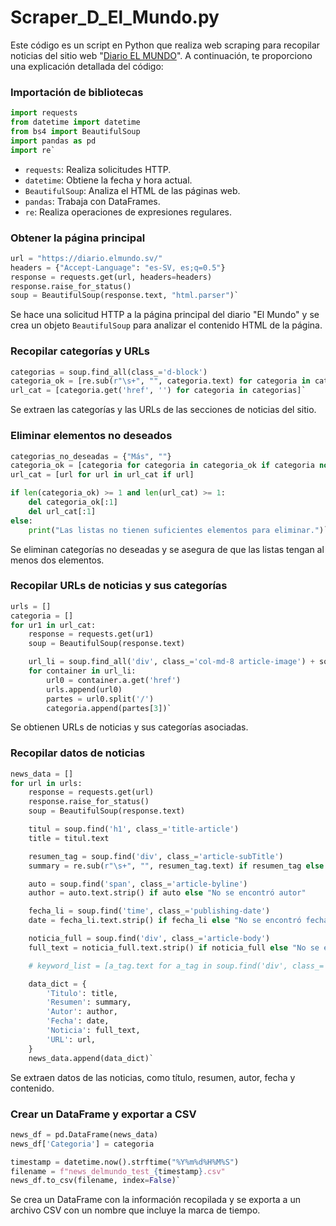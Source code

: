 # Scraper_D_El_Mundo.py

Este código es un script en Python que realiza web scraping para recopilar noticias del sitio web "[Diario EL MUNDO](https://diario.elmundo.sv/)". A continuación, te proporciono una explicación detallada del código:


### Importación de bibliotecas

```py
import requests
from datetime import datetime
from bs4 import BeautifulSoup
import pandas as pd
import re` 
```
-   `requests`: Realiza solicitudes HTTP.
-   `datetime`: Obtiene la fecha y hora actual.
-   `BeautifulSoup`: Analiza el HTML de las páginas web.
-   `pandas`: Trabaja con DataFrames.
-   `re`: Realiza operaciones de expresiones regulares.

### Obtener la página principal

```py
url = "https://diario.elmundo.sv/"
headers = {"Accept-Language": "es-SV, es;q=0.5"}
response = requests.get(url, headers=headers)
response.raise_for_status()
soup = BeautifulSoup(response.text, "html.parser")` 
```
Se hace una solicitud HTTP a la página principal del diario "El Mundo" y se crea un objeto `BeautifulSoup` para analizar el contenido HTML de la página.

### Recopilar categorías y URLs

```py
categorias = soup.find_all(class_='d-block')
categoria_ok = [re.sub(r"\s+", "", categoria.text) for categoria in categorias]
url_cat = [categoria.get('href', '') for categoria in categorias]` 
```
Se extraen las categorías y las URLs de las secciones de noticias del sitio.

### Eliminar elementos no deseados

```py
categorias_no_deseadas = {"Más", ""}
categoria_ok = [categoria for categoria in categoria_ok if categoria not in categorias_no_deseadas]
url_cat = [url for url in url_cat if url]

if len(categoria_ok) >= 1 and len(url_cat) >= 1:
    del categoria_ok[:1]
    del url_cat[:1]
else:
    print("Las listas no tienen suficientes elementos para eliminar.")` 
```
Se eliminan categorías no deseadas y se asegura de que las listas tengan al menos dos elementos.

### Recopilar URLs de noticias y sus categorías

```py
urls = []
categoria = []
for ur1 in url_cat:
    response = requests.get(ur1)
    soup = BeautifulSoup(response.text)

    url_li = soup.find_all('div', class_='col-md-8 article-image') + soup.find_all('div', class_='col-md-4 article-item')
    for container in url_li:
        url0 = container.a.get('href')
        urls.append(url0)
        partes = url0.split('/')
        categoria.append(partes[3])` 
```
Se obtienen URLs de noticias y sus categorías asociadas.

### Recopilar datos de noticias

```py
news_data = []
for url in urls:
    response = requests.get(url)
    response.raise_for_status()
    soup = BeautifulSoup(response.text)

    titul = soup.find('h1', class_='title-article')
    title = titul.text

    resumen_tag = soup.find('div', class_='article-subTitle')
    summary = re.sub(r"\s+", "", resumen_tag.text) if resumen_tag else "No se encontró resumen"

    auto = soup.find('span', class_='article-byline')
    author = auto.text.strip() if auto else "No se encontró autor"

    fecha_li = soup.find('time', class_='publishing-date')
    date = fecha_li.text.strip() if fecha_li else "No se encontró fecha"

    noticia_full = soup.find('div', class_='article-body')
    full_text = noticia_full.text.strip() if noticia_full else "No se encontró noticia completa"

    # keyword_list = [a_tag.text for a_tag in soup.find('div', class_='_magnetEntConent_443-1').find_all('a', class_='_magnetEntNameent_443-1')] if soup.find('div', class_='_magnetEntConent_443-1') else ["No se encontraron keywords"]

    data_dict = {
        'Titulo': title,
        'Resumen': summary,
        'Autor': author,
        'Fecha': date,
        'Noticia': full_text,
        'URL': url,
    }
    news_data.append(data_dict)` 
```
Se extraen datos de las noticias, como título, resumen, autor, fecha y contenido.

### Crear un DataFrame y exportar a CSV

```py
news_df = pd.DataFrame(news_data)
news_df['Categoria'] = categoria

timestamp = datetime.now().strftime("%Y%m%d%H%M%S")
filename = f"news_delmundo_test_{timestamp}.csv"
news_df.to_csv(filename, index=False)` 
```
Se crea un DataFrame con la información recopilada y se exporta a un archivo CSV con un nombre que incluye la marca de tiempo.